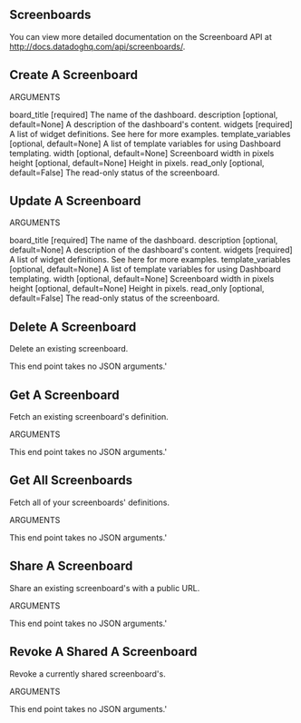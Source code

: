 ## Screenboards
You can view more detailed documentation on the Screenboard API at http://docs.datadoghq.com/api/screenboards/.

## Create A Screenboard
ARGUMENTS

board_title [required]
The name of the dashboard.
description [optional, default=None]
A description of the dashboard's content.
widgets [required]
A list of widget definitions. See here for more examples.
template_variables [optional, default=None]
A list of template variables for using Dashboard templating.
width [optional, default=None]
Screenboard width in pixels
height [optional, default=None]
Height in pixels.
read_only [optional, default=False]
The read-only status of the screenboard.

## Update A Screenboard
ARGUMENTS

board_title [required]
The name of the dashboard.
description [optional, default=None]
A description of the dashboard's content.
widgets [required]
A list of widget definitions. See here for more examples.
template_variables [optional, default=None]
A list of template variables for using Dashboard templating.
width [optional, default=None]
Screenboard width in pixels
height [optional, default=None]
Height in pixels.
read_only [optional, default=False]
The read-only status of the screenboard.

## Delete A Screenboard
Delete an existing screenboard.

This end point takes no JSON arguments.'

## Get A Screenboard
Fetch an existing screenboard's definition.

ARGUMENTS

This end point takes no JSON arguments.'

## Get All Screenboards
Fetch all of your screenboards' definitions.

ARGUMENTS

This end point takes no JSON arguments.'

## Share A Screenboard
Share an existing screenboard's with a public URL.

ARGUMENTS

This end point takes no JSON arguments.'

## Revoke A Shared A Screenboard
Revoke a currently shared screenboard's.

ARGUMENTS

This end point takes no JSON arguments.'
